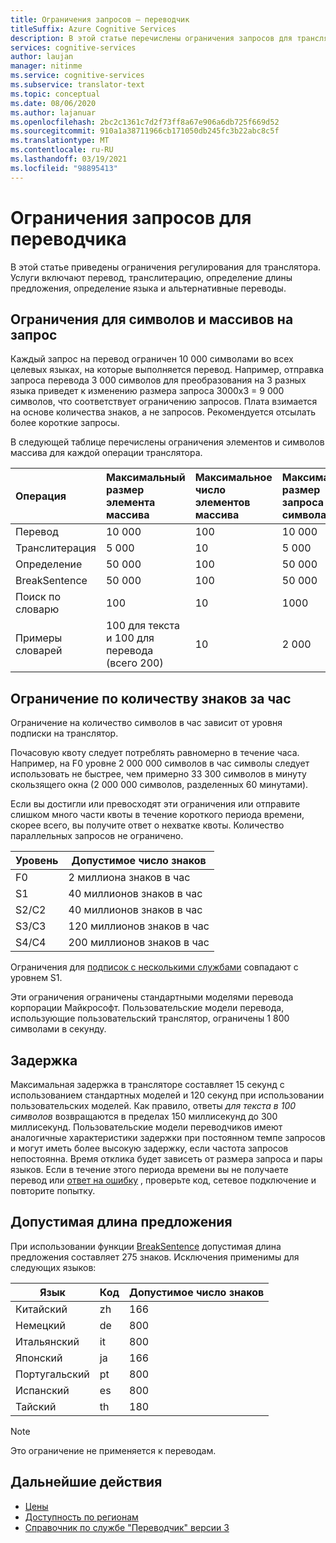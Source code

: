 ```yaml
---
title: Ограничения запросов — переводчик
titleSuffix: Azure Cognitive Services
description: В этой статье перечислены ограничения запросов для транслятора. Плата взимается на основе количества знаков, а не частоты запроса с ограничением 5000 знаков на запрос. Ограничения знаков определяются подпиской, а F0 ограничивается 2 миллионами знаков в час.
services: cognitive-services
author: laujan
manager: nitinme
ms.service: cognitive-services
ms.subservice: translator-text
ms.topic: conceptual
ms.date: 08/06/2020
ms.author: lajanuar
ms.openlocfilehash: 2bc2c1361c7d2f73ff8a67e906a6db725f669d52
ms.sourcegitcommit: 910a1a38711966cb171050db245fc3b22abc8c5f
ms.translationtype: MT
ms.contentlocale: ru-RU
ms.lasthandoff: 03/19/2021
ms.locfileid: "98895413"
---
```

# <a name="request-limits-for-translator"></a>Ограничения запросов для переводчика

В этой статье приведены ограничения регулирования для транслятора. Услуги включают перевод, транслитерацию, определение длины предложения, определение языка и альтернативные переводы.

## <a name="character-and-array-limits-per-request"></a>Ограничения для символов и массивов на запрос

Каждый запрос на перевод ограничен 10 000 символами во всех целевых языках, на которые выполняется перевод. Например, отправка запроса перевода 3 000 символов для преобразования на 3 разных языка приведет к изменению размера запроса 3000x3 = 9 000 символов, что соответствует ограничению запросов. Плата взимается на основе количества знаков, а не запросов. Рекомендуется отсылать более короткие запросы.

В следующей таблице перечислены ограничения элементов и символов массива для каждой операции транслятора.

| Операция | Максимальный размер элемента массива |    Максимальное число элементов массива |    Максимальный размер запроса (в символах) |
|:----|:----|:----|:----|
| Перевод | 10 000    | 100   | 10 000 |
| Транслитерация | 5 000 | 10    | 5 000 |
| Определение | 50 000 | 100 |   50 000 |
| BreakSentence | 50 000    | 100 | 50 000 |
| Поиск по словарю| 100 |  10  | 1000 |
| Примеры словарей | 100 для текста и 100 для перевода (всего 200)| 10|   2 000 |

## <a name="character-limits-per-hour"></a>Ограничение по количеству знаков за час

Ограничение на количество символов в час зависит от уровня подписки на транслятор. 

Почасовую квоту следует потреблять равномерно в течение часа. Например, на F0 уровне 2 000 000 символов в час символы следует использовать не быстрее, чем примерно 33 300 символов в минуту скользящего окна (2 000 000 символов, разделенных 60 минутами).

Если вы достигли или превосходят эти ограничения или отправите слишком много части квоты в течение короткого периода времени, скорее всего, вы получите ответ о нехватке квоты. Количество параллельных запросов не ограничено.

| Уровень | Допустимое число знаков |
|------|-----------------|
| F0 | 2 миллиона знаков в час |
| S1 | 40 миллионов знаков в час |
| S2/C2 | 40 миллионов знаков в час |
| S3/C3 | 120 миллионов знаков в час |
| S4/C4 | 200 миллионов знаков в час |

Ограничения для [подписок с несколькими службами](./reference/v3-0-reference.md#authentication) совпадают с уровнем S1.

Эти ограничения ограничены стандартными моделями перевода корпорации Майкрософт. Пользовательские модели перевода, использующие пользовательский транслятор, ограничены 1 800 символами в секунду.

## <a name="latency"></a>Задержка

Максимальная задержка в трансляторе составляет 15 секунд с использованием стандартных моделей и 120 секунд при использовании пользовательских моделей. Как правило, ответы *для текста в 100 символов* возвращаются в пределах 150 миллисекунд до 300 миллисекунд. Пользовательские модели переводчиков имеют аналогичные характеристики задержки при постоянном темпе запросов и могут иметь более высокую задержку, если частота запросов непостоянна. Время отклика будет зависеть от размера запроса и пары языков. Если в течение этого периода времени вы не получаете перевод или [ответ на ошибку](./reference/v3-0-reference.md#errors) , проверьте код, сетевое подключение и повторите попытку. 

## <a name="sentence-length-limits"></a>Допустимая длина предложения

При использовании функции [BreakSentence](./reference/v3-0-break-sentence.md) допустимая длина предложения составляет 275 знаков. Исключения применимы для следующих языков:

| Язык | Код | Допустимое число знаков |
|----------|------|-----------------|
| Китайский | zh | 166 |
| Немецкий | de | 800 |
| Итальянский | it | 800 |
| Японский | ja | 166 |
| Португальский | pt | 800 |
| Испанский | es | 800 |
| Тайский | th | 180 |

> [!NOTE]
> Это ограничение не применяется к переводам.

## <a name="next-steps"></a>Дальнейшие действия

* [Цены](https://azure.microsoft.com/pricing/details/cognitive-services/translator-text-api/)
* [Доступность по регионам](https://azure.microsoft.com/global-infrastructure/services/?products=cognitive-services)
* [Справочник по службе "Переводчик" версии 3](./reference/v3-0-reference.md)